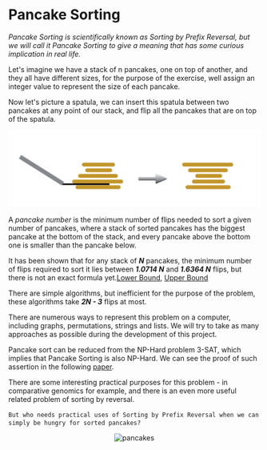 # Pancake Sorting

_Pancake Sorting is scientifically known as Sorting by Prefix Reversal, but we will call it Pancake Sorting to give a meaning that has some curious implication in real life._

Let&#39;s imagine we have a stack of n pancakes, one on top of another, and they all have different sizes, for the purpose of the exercise, well assign an integer value to represent the size of each pancake.

Now let&#39;s picture a spatula, we can insert this spatula between two pancakes at any point of our stack, and flip all the pancakes that are on top of the spatula.

<p align="center">
  <img src="https://github.com/anguloramiresd/PancakeSorting/blob/main/pancakes.PNG" width="650" title="example">
</p>

A _pancake number_ is the minimum number of flips needed to sort a given number of pancakes, where a stack of sorted pancakes has the biggest pancake at the bottom of the stack, and every pancake above the bottom one is smaller than the pancake below.

It has been shown that for any stack of ___N___ pancakes, the minimum number of flips required to sort it lies between ___1.0714 N___ and ___1.6364 N___ flips, but there is not an exact formula yet.[Lower Bound](https://www.sciencedirect.com/science/article/pii/0012365X79900682?via%3Dihub), [Upper Bound](https://www.sciencedirect.com/science/article/pii/S0304397508003575?via%3Dihub)

There are simple algorithms, but inefficient for the purpose of the problem, these algorithms take ___2N - 3___ flips at most.

There are numerous ways to represent this problem on a computer, including graphs, permutations, strings and lists. We will try to take as many approaches as possible during the development of this project.

Pancake sort can be reduced from the NP-Hard problem 3-SAT, which implies that Pancake Sorting is also NP-Hard.
We can see the proof of such assertion in the following [paper](https://arxiv.org/abs/1111.0434v1).

There are some interesting practical purposes for this problem - in comparative genomics for example, and there is an even more useful related problem of sorting by reversal.

    But who needs practical uses of Sorting by Prefix Reversal when we can simply be hungry for sorted pancakes?


<p align="center">
  <img src="https://img.favpng.com/1/4/22/pancake-breakfast-english-muffin-waffle-bacon-png-favpng-svq3yuXZXUZwZ4jyTR3seYrfE_t.jpg" width="350" title="pancakes">
</p>



